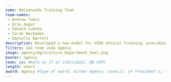 ```yaml
---
name: Nationwide Training Team
team-names: 
 - Andrew Tobin
 - Erin Auger
 - Donald Lobeda
 - Sarah Nechamen
 - Danielle Barrett
description: Developed a new model for USDA ethical training, providing timely in-person training to USDA.
filters: GoG-team usda agency
image: agency/Agriculture_Department_Seal.png
banner: agency
team: yes #mark no if an individual, NO CAPS 
length: short
award: Agency #type of award, either Agency, Council, or President's; this is case sensitive so make sure to match the options listed exactly. This section generates the format of the card
---
```

